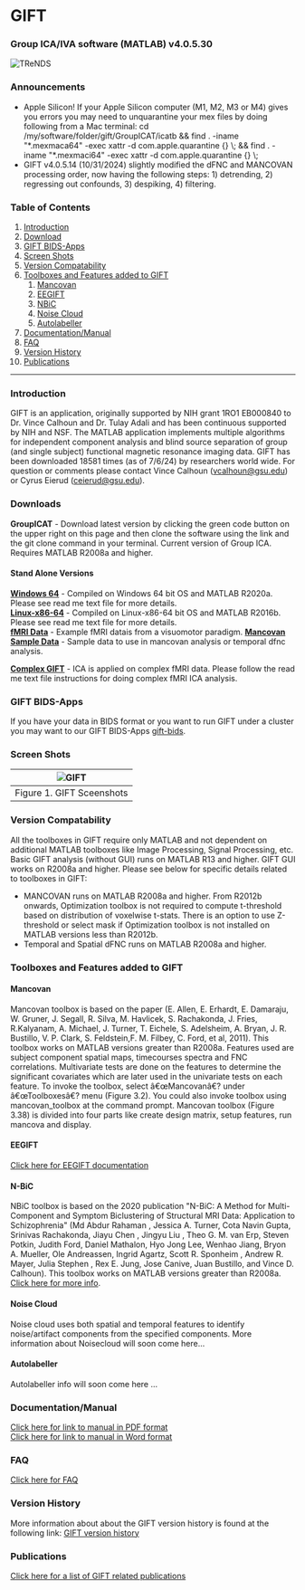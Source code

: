 # GIFT 
<!-- PLEASE DO NOT EDIT THIS LINE OR LINE BELOW -->
### Group ICA/IVA software (MATLAB) v4.0.5.30
<!-- PLEASE DO NOT EDIT ABOVE THIS LINE -->
![TReNDS](https://trendscenter.org/wp-content/uploads/2019/06/background_eeg_1.jpg)
### Announcements
- Apple Silicon! If your Apple Silicon computer (M1, M2, M3 or M4) gives you errors you may need to unquarantine your mex files by doing following from a Mac terminal:
cd /my/software/folder/gift/GroupICAT/icatb && find . -iname "\*.mexmaca64" -exec xattr -d com.apple.quarantine {} \\; && find . -iname "\*.mexmaci64" -exec xattr -d com.apple.quarantine {} \\;
- GIFT v4.0.5.14 (10/31/2024) slightly modified the dFNC and MANCOVAN processing order, now having the following steps: 1) detrending, 2) regressing out confounds, 3) despiking, 4) filtering.
### Table of Contents
1. [Introduction](#secIntro)
2. [Download](#secDownload)
3. [GIFT BIDS-Apps](#secBids)
4. [Screen Shots](#secScreen)
5. [Version Compatability](#verComp)
6. [Toolboxes and Features added to GIFT](#secTools)
	1. [Mancovan](#secToolMan)
 	2. [EEGIFT](#secToolEEGIFT)
	3. [NBiC](#secToolNbic)
 	4. [Noise Cloud](#secToolNoise)
  	5. [Autolabeller](#secToolAutolabeller) 
7. [Documentation/Manual](#manual)
8. [FAQ](#faq)
9. [Version History](#secVerHist)
10. [Publications](#pubs)
---
### Introduction <a name="secIntro"></a>
GIFT is an application, originally supported by NIH grant 1RO1 EB000840 to Dr. Vince Calhoun and Dr. Tulay Adali and has been continuous supported by NIH and NSF. The MATLAB application implements multiple algorithms for independent component analysis and blind source separation of group (and single subject) functional magnetic resonance imaging data. GIFT has been downloaded 18581 times (as of 7/6/24) by researchers world wide. For question or comments please contact Vince Calhoun (vcalhoun@gsu.edu) or Cyrus Eierud (ceierud@gsu.edu).

### Downloads <a name="secDownload"></a>
**GroupICAT**  - Download latest version by clicking the green code button on the upper right on this page and then clone the software using the link and the git clone command in your terminal. Current version of Group ICA. Requires MATLAB R2008a and higher.
#### Stand Alone Versions
[**Windows 64**](https://trends-public-website-fileshare.s3.amazonaws.com/public_website_files/software/gift/software/stand_alone/GroupICATv4.0c_standalone_Win64.zip) - Compiled on Windows 64 bit OS and MATLAB R2020a. Please see read me text file for more details.\
[**Linux-x86-64**](https://trends-public-website-fileshare.s3.amazonaws.com/public_website_files/software/gift/software/stand_alone/GroupICATv4.0.3.3_standalone_Linux_x86_64.zip) - Compiled on Linux-x86-64 bit OS and MATLAB R2016b. Please see read me text file for more details.\
[**fMRI Data**](https://trends-public-website-fileshare.s3.amazonaws.com/public_website_files/software/gift/data/example_subjects.zip) - Example fMRI datais from a visuomotor paradigm.
[**Mancovan Sample Data**](https://trends-public-website-fileshare.s3.amazonaws.com/public_website_files/software/gift/data/mancova_sample_data.zip) - Sample data to use in mancovan analysis or temporal dfnc analysis.

[**Complex GIFT**](https://trends-public-website-fileshare.s3.amazonaws.com/public_website_files/software/gift/software/GroupICATv2.0d_complex.zip) - ICA is applied on complex fMRI data. Please follow the read me text file instructions for doing complex fMRI ICA analysis.

### GIFT BIDS-Apps <a name="secBids"></a>
If you have your data in BIDS format or you want to run GIFT under a cluster you may want to our GIFT BIDS-Apps [gift-bids](https://github.com/trendscenter/gift-bids). 

### Screen Shots <a name="secScreen"></a>

| ![GIFT](https://github.com/trendscenter/gift/blob/master/doc/web/img/20240705Gift4Ims.png) |
|:--:|
| Figure 1. GIFT Sceenshots|

### Version Compatability <a name="verComp"></a>
All the toolboxes in GIFT require only MATLAB and not dependent on additional MATLAB toolboxes like Image Processing, Signal Processing, etc. Basic GIFT analysis (without GUI) runs on MATLAB R13 and higher. GIFT GUI works on R2008a and higher. Please see below for specific details related to toolboxes in GIFT:

- MANCOVAN runs on MATLAB R2008a and higher. From R2012b onwards, Optimization toolbox is not required to compute t-threshold based on distribution of voxelwise t-stats. There is an option to use Z-threshold or select mask if Optimization toolbox is not installed on MATLAB versions less than R2012b.
- Temporal and Spatial dFNC runs on MATLAB R2008a and higher.


### Toolboxes and Features added to GIFT <a name="secTools"></a>
#### Mancovan <a name="secToolMan"></a>
Mancovan toolbox is based on the paper (E. Allen, E. Erhardt, E. Damaraju, W. Gruner, J. Segall, R.
Silva, M. Havlicek, S. Rachakonda, J. Fries, R.Kalyanam, A. Michael, J. Turner, T. Eichele, S.
Adelsheim, A. Bryan, J. R. Bustillo, V. P. Clark, S. Feldstein,F. M. Filbey, C. Ford, et al, 2011). This
toolbox works on MATLAB versions greater than R2008a. Features used are subject component
spatial maps, timecourses spectra and FNC correlations. Multivariate tests are done on the features
to determine the significant covariates which are later used in the univariate tests on each feature.
To invoke the toolbox, select â€œMancovanâ€? under â€œToolboxesâ€? menu (Figure 3.2). You could also
invoke toolbox using mancovan_toolbox at the command prompt. Mancovan toolbox (Figure 3.38)
is divided into four parts like create design matrix, setup features, run mancova and display.
#### EEGIFT <a name="secToolEEGIFT"></a>
[Click here for EEGIFT documentation](https://trends-public-website-fileshare.s3.amazonaws.com/public_website_files/software/eegift/docs/v1.0c_EEGIFT_Walk_Through.pdf)

#### N-BiC <a name="secToolNbic"></a>
NBiC toolbox is based on the 2020 publication "N-BiC: A Method for Multi-Component and Symptom Biclustering of Structural MRI Data: Application to Schizophrenia" (Md Abdur Rahaman , Jessica A. Turner, Cota Navin Gupta, Srinivas Rachakonda, Jiayu Chen , Jingyu Liu , Theo G. M. van Erp, Steven Potkin, Judith Ford, Daniel Mathalon, Hyo Jong Lee, Wenhao Jiang, Bryon A. Mueller, Ole Andreassen, Ingrid Agartz, Scott R. Sponheim , Andrew R. Mayer, Julia Stephen , Rex E. Jung, Jose Canive, Juan Bustillo, and Vince D. Calhoun). This toolbox works on MATLAB versions greater than R2008a. [Click here for more info](https://github.com/trendscenter/gift/blob/master/GroupICAT/icatb/toolbox/nbic/README.md).
#### Noise Cloud <a name="secToolNoise"></a>
Noise cloud uses both spatial and temporal features to identify noise/artifact components from the specified components. More information about Noisecloud will soon come here...
#### Autolabeller <a name="secToolAutolabeller"></a>
Autolabeller info will soon come here ...

### Documentation/Manual<a name="manual"></a>
[Click here for link to manual in PDF format](https://github.com/trendscenter/gift/blob/master/doc/gica_manual.pdf) <br>
[Click here for link to manual in Word format](https://github.com/trendscenter/gift/blob/master/doc/gica_manual.docx)

### FAQ<a name="faq"></a>
[Click here for FAQ](https://github.com/trendscenter/gift/blob/master/doc/web/faq/README.md)

### Version History<a name="secVerHist"></a>
More information about about the GIFT version history is found at the following link: [GIFT version history](https://github.com/trendscenter/gift/blob/master/doc/web/updates/README.md) 

### Publications<a name="pubs"></a>
[Click here for a list of GIFT related publications](https://github.com/trendscenter/gift/blob/master/doc/web/publications/README.md) 

